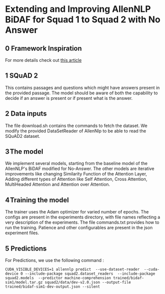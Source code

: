 # Extending and Improving AllenNLP BiDAF for Squad 1 to Squad 2 with No Answer

## 0 Framework Inspiration
For more details check out [this article](https://medium.com/swlh/deep-learning-for-text-made-easy-with-allennlp-62bc79d41f31) 

## 1 SQuAD 2
This contains passages and questions which might have answers present in the provided passage. The model should be aware of both the capability to decide if an answer is present or if present what is the answer.

## 2 Data inputs
The file download.sh contains the commands to fetch the dataset. We modify the provided DataSetReader of AllenNlp to be able to read the SQuAD2 dataset.

## 3 The model
We implement several models, starting from the baseline model of the AllenNLP's BiDAF modified for No-Answer. The other models are iterative improvements like changing Similarity Function of the Attention Layer, Adding different types of Attention like Self Attention, Cross Attention, MultiHeaded Attention and Attention over Attention.

## 4 Training the model
The trainer uses the Adam optimizer for varied number of epochs. The configs are present in the experiments directory, with file names reflecting a very description of the experiments. The file commands.txt provides how to run the training. Patience and other configurables are present in the json experiment files.

## 5 Predictions
For Predictions, we use the following command :

`CUDA_VISIBLE_DEVICES=1 allennlp predict  --use-dataset-reader  --cuda-device 0 --include-package squad2.dataset_readers  --include-package squad2.models  --predictor machine-comprehension trained/bidaf-sim1/model.tar.gz squad2/data/dev-v2.0.json --output-file trained/bidaf-sim1-dev-output.json --silent`


